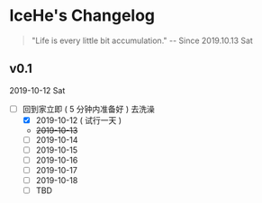 # IceHe's Changelog

> "Life is every little bit accumulation." -- Since 2019.10.13 Sat

## v0.1

2019-10-12 Sat

- [ ] 回到家立即 ( 5 分钟内准备好 ) 去洗澡
    - [x] 2019-10-12 ( 试行一天 )
    - ~~2019-10-13~~
    - [ ] 2019-10-14
    - [ ] 2019-10-15
    - [ ] 2019-10-16
    - [ ] 2019-10-17
    - [ ] 2019-10-18
    - [ ] TBD

